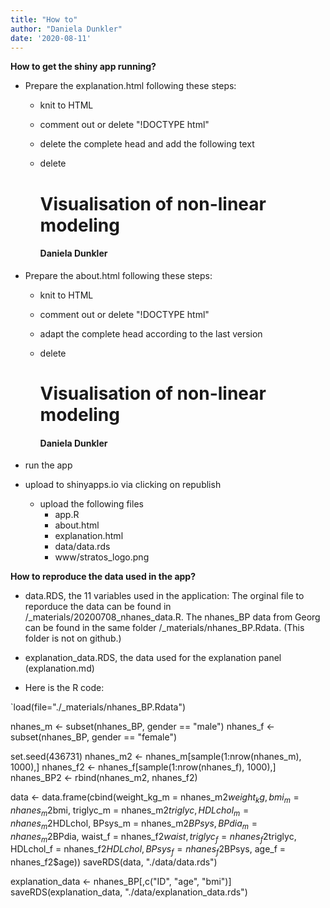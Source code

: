 ```yaml
---
title: "How to"
author: "Daniela Dunkler"
date: '2020-08-11'
---
```


**How to get the shiny app running?**
* Prepare the explanation.html following these steps:
  + knit to HTML
  
  + comment out or delete "!DOCTYPE html"
  
  + delete the complete head and add the following text
      <head>
      
      <meta charset="utf-8" />
      <meta name="generator" content="pandoc" />
      <meta http-equiv="X-UA-Compatible" content="IE=EDGE" />
      
      <meta name="author" content="Daniela Dunkler" />
      
      
      <title>Visualisation of non-linear modeling</title>
      <style>
      img {
        max-width:100%;
      }
      </style>
      
      </head>
  
  + delete
      <div class="fluid-row" id="header">
      <h1 class="title toc-ignore">Visualisation of non-linear modeling</h1>
      <h4 class="author">Daniela Dunkler</h4>
      </div>


* Prepare the about.html following these steps:
  + knit to HTML
  
  + comment out or delete "!DOCTYPE html"
  
  + adapt the complete head according to the last version
  + delete
      <div class="fluid-row" id="header">
      <h1 class="title toc-ignore">Visualisation of non-linear modeling</h1>
      <h4 class="author">Daniela Dunkler</h4>
      </div>


* run the app


* upload to shinyapps.io via clicking on republish
  + upload the following files
    - app.R
    - about.html
    - explanation.html
    - data/data.rds
    - www/stratos_logo.png
 
 
 
**How to reproduce the data used in the app?**

* data.RDS, the 11 variables used in the application: The orginal file to reporduce the data can be found in /_materials/20200708_nhanes_data.R. The nhanes_BP data from Georg can be found in the same folder /_materials/nhanes_BP.Rdata. (This folder is not on github.)

* explanation_data.RDS, the data used for the explanation panel (explanation.md)
 
* Here is the R code:
 
`load(file="./_materials/nhanes_BP.Rdata")
 
nhanes_m <- subset(nhanes_BP, gender == "male")
nhanes_f <- subset(nhanes_BP, gender == "female")

set.seed(436731)
nhanes_m2 <- nhanes_m[sample(1:nrow(nhanes_m), 1000),]
nhanes_f2 <- nhanes_f[sample(1:nrow(nhanes_f), 1000),]
nhanes_BP2 <- rbind(nhanes_m2, nhanes_f2)

data <- data.frame(cbind(weight_kg_m = nhanes_m2$weight_kg, 
                         bmi_m       = nhanes_m2$bmi, 
                         triglyc_m   = nhanes_m2$triglyc,
                         HDLchol_m   = nhanes_m2$HDLchol,
                         BPsys_m     = nhanes_m2$BPsys,
                         BPdia_m     = nhanes_m2$BPdia,
                         waist_f     = nhanes_f2$waist,
                         triglyc_f   = nhanes_f2$triglyc,
                         HDLchol_f   = nhanes_f2$HDLchol,
                         BPsys_f     = nhanes_f2$BPsys,
                         age_f       = nhanes_f2$age))
saveRDS(data, "./data/data.rds")

explanation_data <- nhanes_BP[,c("ID", "age", "bmi")]
saveRDS(explanation_data, "./data/explanation_data.rds")
